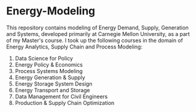 # Energy-Modeling
This repository contains modeling of Energy Demand, Supply, Generation and Systems, developed primarily at Carnegie Mellon University, as a part of my Master's course. I took up the following courses in the domain of Energy Analytics, Supply Chain and Process Modeling:
1. Data Science for Policy
2. Energy Policy & Economics
3. Process Systems Modeling
4. Energy Generation & Supply
5. Energy Storage System Design
6. Energy Transport and Storage
7. Data Management for Civil Engineers
8. Production & Supply Chain Optimization
